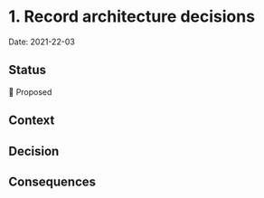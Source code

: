# 1. Record architecture decisions

Date: 2021-22-03

## Status

🤔 Proposed

## Context

## Decision

## Consequences
